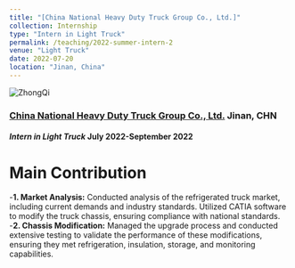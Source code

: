 ```yaml
---
title: "[China National Heavy Duty Truck Group Co., Ltd.]"
collection: Internship
type: "Intern in Light Truck"
permalink: /teaching/2022-summer-intern-2
venue: "Light Truck"
date: 2022-07-20
location: "Jinan, China"
---
```


![ZhongQi](https://travidp.github.io/zhongqi.png)

### [China National Heavy Duty Truck Group Co., Ltd.](https://en.sinotrukinternational.com/)  Jinan, CHN
#### _Intern in Light Truck_  July 2022-September 2022

Main Contribution
======
-**1. Market Analysis:** Conducted analysis of the refrigerated truck market, including current demands and industry standards. Utilized CATIA software to modify the truck chassis, ensuring compliance with national standards.
-**2. Chassis Modification:** Managed the upgrade process and conducted extensive testing to validate the performance of these modifications, ensuring they met refrigeration, insulation, storage, and monitoring capabilities.
